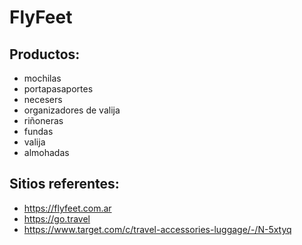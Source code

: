 # FlyFeet

## Productos:
- mochilas
- portapasaportes
- necesers
- organizadores de valija
- riñoneras
- fundas
- valija
- almohadas

## Sitios referentes:
- https://flyfeet.com.ar
- https://go.travel
- https://www.target.com/c/travel-accessories-luggage/-/N-5xtyq
